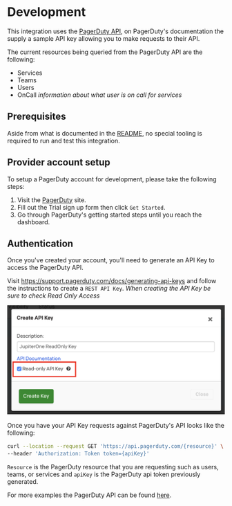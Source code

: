 # Development

This integration uses the
[PagerDuty API](https://developer.pagerduty.com/api-reference/), on PagerDuty's
documentation the supply a sample API key allowing you to make requests to their
API.

The current resources being queried from the PagerDuty API are the following:

- Services
- Teams
- Users
- OnCall _information about what user is on call for services_

## Prerequisites

Aside from what is documented in the [README](../README.md), no special tooling
is required to run and test this integration.

## Provider account setup

To setup a PagerDuty account for development, please take the following steps:

1. Visit the [PagerDuty](https://www.pagerduty.com/sign-up/) site.
1. Fill out the Trial sign up form then click `Get Started`.
1. Go through PagerDuty's getting started steps until you reach the dashboard.

## Authentication

Once you've created your account, you'll need to generate an API Key to access
the PagerDuty API.

Visit https://support.pagerduty.com/docs/generating-api-keys and follow the
instructions to create a `REST API Key`. _When creating the API Key be sure to
check Read Only Access_

![](./read-only-key.png)

Once you have your API Key requests against PagerDuty's API looks like the
following:

```bash
curl --location --request GET 'https://api.pagerduty.com/{resource}' \
--header 'Authorization: Token token={apiKey}'
```

`Resource` is the PagerDuty resource that you are requesting such as users,
teams, or services and `apiKey` is the PagerDuty api token previously generated.

For more examples the PagerDuty API can be found
[here](https://developer.pagerduty.com/api-reference/).
